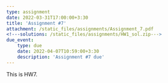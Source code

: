 ```yaml
---
type: assignment
date: 2022-03-31T17:00:00+3:30
title: 'Assignment #7'
attachment: /static_files/assignments/Assignment_7.pdf
<!---solutions: /static_files/assignments/HW1_sol.zip--->
due_event: 
    type: due
    date: 2022-04-07T10:59:00+3:30
    description: 'Assignment #7 due'
---
```

This is HW7.
